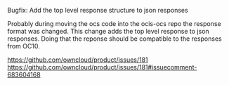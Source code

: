 Bugfix: Add the top level response structure to json responses 

Probably during moving the ocs code into the ocis-ocs repo the response format was changed.
This change adds the top level response to json responses. Doing that the reponse should be compatible to the responses from OC10.

https://github.com/owncloud/product/issues/181
https://github.com/owncloud/product/issues/181#issuecomment-683604168

